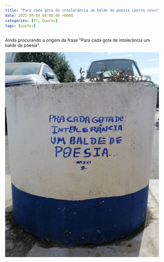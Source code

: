 ```yaml
---
title: "Para cada gota de intolerância um balde de poesia (porto covo)"
date: 2025-09-04 08:00:00 +0000
categories: [PT, Quotes]
tags: [quotes]
---
```


Ainda procurando a origem da frase "Para cada gota de intolerância um balde de poesia".


![para-cada-gota-de-intolerancia-um-balde-de-poesia](/assets/images/para-cada-gota-de-intolerancia-um-balde-de-poesia.jpg)
